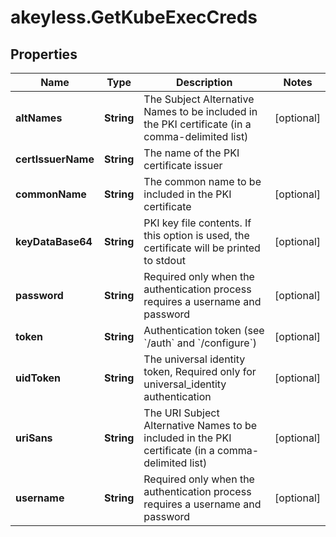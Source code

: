 # akeyless.GetKubeExecCreds

## Properties

Name | Type | Description | Notes
------------ | ------------- | ------------- | -------------
**altNames** | **String** | The Subject Alternative Names to be included in the PKI certificate (in a comma-delimited list) | [optional] 
**certIssuerName** | **String** | The name of the PKI certificate issuer | 
**commonName** | **String** | The common name to be included in the PKI certificate | [optional] 
**keyDataBase64** | **String** | PKI key file contents. If this option is used, the certificate will be printed to stdout | [optional] 
**password** | **String** | Required only when the authentication process requires a username and password | [optional] 
**token** | **String** | Authentication token (see &#x60;/auth&#x60; and &#x60;/configure&#x60;) | [optional] 
**uidToken** | **String** | The universal identity token, Required only for universal_identity authentication | [optional] 
**uriSans** | **String** | The URI Subject Alternative Names to be included in the PKI certificate (in a comma-delimited list) | [optional] 
**username** | **String** | Required only when the authentication process requires a username and password | [optional] 


